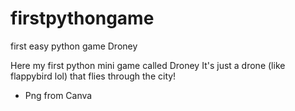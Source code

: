 # firstpythongame
first easy python game Droney

Here my first python mini game called Droney
It's just a drone (like flappybird lol) that flies through the city!

- Png from Canva
